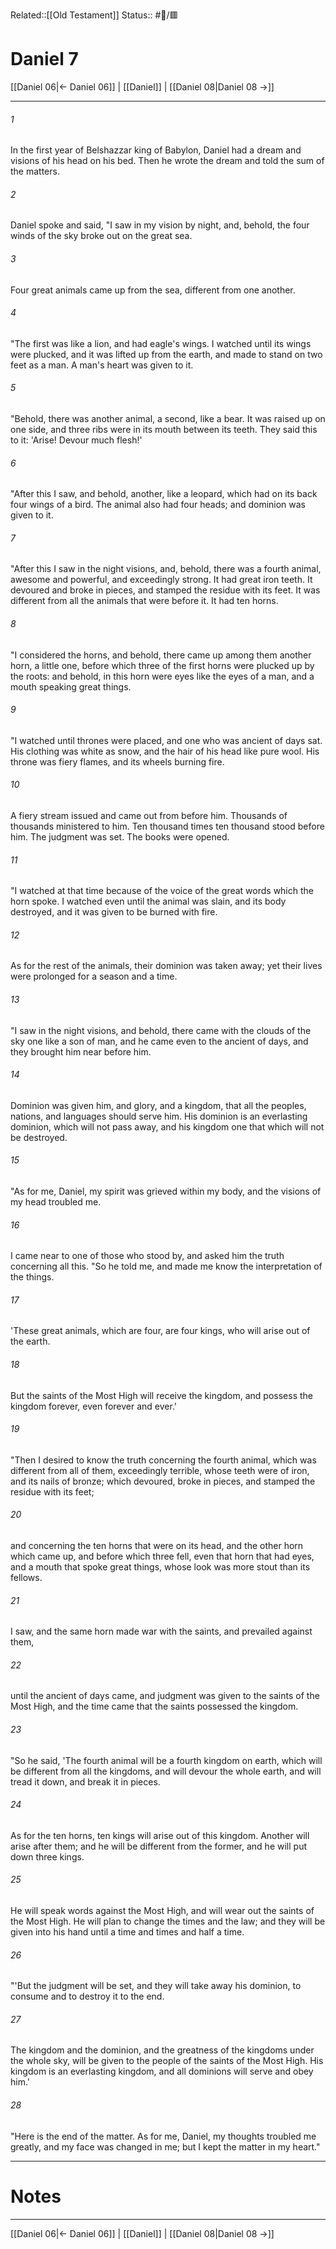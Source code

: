 Related::[[Old Testament]]
Status:: #📖/🟥
# Daniel 7

[[Daniel 06|← Daniel 06]] | [[Daniel]] | [[Daniel 08|Daniel 08 →]]
***



###### 1 
In the first year of Belshazzar king of Babylon, Daniel had a dream and visions of his head on his bed. Then he wrote the dream and told the sum of the matters. 

###### 2 
Daniel spoke and said, "I saw in my vision by night, and, behold, the four winds of the sky broke out on the great sea. 

###### 3 
Four great animals came up from the sea, different from one another. 

###### 4 
"The first was like a lion, and had eagle's wings. I watched until its wings were plucked, and it was lifted up from the earth, and made to stand on two feet as a man. A man's heart was given to it. 

###### 5 
"Behold, there was another animal, a second, like a bear. It was raised up on one side, and three ribs were in its mouth between its teeth. They said this to it: 'Arise! Devour much flesh!' 

###### 6 
"After this I saw, and behold, another, like a leopard, which had on its back four wings of a bird. The animal also had four heads; and dominion was given to it. 

###### 7 
"After this I saw in the night visions, and, behold, there was a fourth animal, awesome and powerful, and exceedingly strong. It had great iron teeth. It devoured and broke in pieces, and stamped the residue with its feet. It was different from all the animals that were before it. It had ten horns. 

###### 8 
"I considered the horns, and behold, there came up among them another horn, a little one, before which three of the first horns were plucked up by the roots: and behold, in this horn were eyes like the eyes of a man, and a mouth speaking great things. 

###### 9 
"I watched until thrones were placed, and one who was ancient of days sat. His clothing was white as snow, and the hair of his head like pure wool. His throne was fiery flames, and its wheels burning fire. 

###### 10 
A fiery stream issued and came out from before him. Thousands of thousands ministered to him. Ten thousand times ten thousand stood before him. The judgment was set. The books were opened. 

###### 11 
"I watched at that time because of the voice of the great words which the horn spoke. I watched even until the animal was slain, and its body destroyed, and it was given to be burned with fire. 

###### 12 
As for the rest of the animals, their dominion was taken away; yet their lives were prolonged for a season and a time. 

###### 13 
"I saw in the night visions, and behold, there came with the clouds of the sky one like a son of man, and he came even to the ancient of days, and they brought him near before him. 

###### 14 
Dominion was given him, and glory, and a kingdom, that all the peoples, nations, and languages should serve him. His dominion is an everlasting dominion, which will not pass away, and his kingdom one that which will not be destroyed. 

###### 15 
"As for me, Daniel, my spirit was grieved within my body, and the visions of my head troubled me. 

###### 16 
I came near to one of those who stood by, and asked him the truth concerning all this. "So he told me, and made me know the interpretation of the things. 

###### 17 
'These great animals, which are four, are four kings, who will arise out of the earth. 

###### 18 
But the saints of the Most High will receive the kingdom, and possess the kingdom forever, even forever and ever.' 

###### 19 
"Then I desired to know the truth concerning the fourth animal, which was different from all of them, exceedingly terrible, whose teeth were of iron, and its nails of bronze; which devoured, broke in pieces, and stamped the residue with its feet; 

###### 20 
and concerning the ten horns that were on its head, and the other horn which came up, and before which three fell, even that horn that had eyes, and a mouth that spoke great things, whose look was more stout than its fellows. 

###### 21 
I saw, and the same horn made war with the saints, and prevailed against them, 

###### 22 
until the ancient of days came, and judgment was given to the saints of the Most High, and the time came that the saints possessed the kingdom. 

###### 23 
"So he said, 'The fourth animal will be a fourth kingdom on earth, which will be different from all the kingdoms, and will devour the whole earth, and will tread it down, and break it in pieces. 

###### 24 
As for the ten horns, ten kings will arise out of this kingdom. Another will arise after them; and he will be different from the former, and he will put down three kings. 

###### 25 
He will speak words against the Most High, and will wear out the saints of the Most High. He will plan to change the times and the law; and they will be given into his hand until a time and times and half a time. 

###### 26 
"'But the judgment will be set, and they will take away his dominion, to consume and to destroy it to the end. 

###### 27 
The kingdom and the dominion, and the greatness of the kingdoms under the whole sky, will be given to the people of the saints of the Most High. His kingdom is an everlasting kingdom, and all dominions will serve and obey him.' 

###### 28 
"Here is the end of the matter. As for me, Daniel, my thoughts troubled me greatly, and my face was changed in me; but I kept the matter in my heart."

---
# Notes


***
[[Daniel 06|← Daniel 06]] | [[Daniel]] | [[Daniel 08|Daniel 08 →]]
